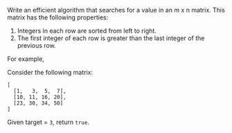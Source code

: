 Write an efficient algorithm that searches for a value in an m x n matrix. This matrix has the following properties:

1. Integers in each row are sorted from left to right.
2. The first integer of each row is greater than the last integer of the previous row.

For example,

Consider the following matrix:
```
[
  [1,   3,  5,  7],
  [10, 11, 16, 20],
  [23, 30, 34, 50]
]
```

Given target = `3`, return `true`.